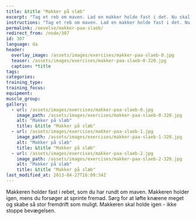 ```yaml
---
title: &title "Makker på slæb"
excerpt: "Tag et reb om maven. Lad en makker holde fast i det. Nu skal du sprinte fremad."
instructions: "Tag et reb om maven. Lad en makker holde fast i det. Nu skal du sprinte fremad."
permalink: /oevelse/makker-paa-slaeb/
redirect_from: /node/307
id: 307
language: da
header:
  overlay_image: /assets/images/exercises/makker-paa-slaeb-0.jpg
  teaser: /assets/images/exercises/makker-paa-slaeb-0-320.jpg
  caption: *title
tags:
categories:
training_type: 
training_focus: 
equipment:
muscle_group:
gallery:
  - url: /assets/images/exercises/makker-paa-slaeb-0.jpg
    image_path: /assets/images/exercises/makker-paa-slaeb-0-320.jpg
    alt: "Makker på slæb"
    title: &title "Makker på slæb"
  - url: /assets/images/exercises/makker-paa-slaeb-1.jpg
    image_path: /assets/images/exercises/makker-paa-slaeb-1-320.jpg
    alt: "Makker på slæb"
    title: &title "Makker på slæb"
  - url: /assets/images/exercises/makker-paa-slaeb-2.jpg
    image_path: /assets/images/exercises/makker-paa-slaeb-2-320.jpg
    alt: "Makker på slæb"
    title: &title "Makker på slæb"
last_modified_at: 2013-04-27T16:09:34Z
---
```


Makkeren holder fast i rebet, som du har rundt om maven. Makkeren holder igen, mens du forsøger at sprinte fremad. Sørg for at løfte knæene meget og skabe så stor fremdrift som muligt. Makkeren skal holde igen - ikke stoppe bevægelsen.
